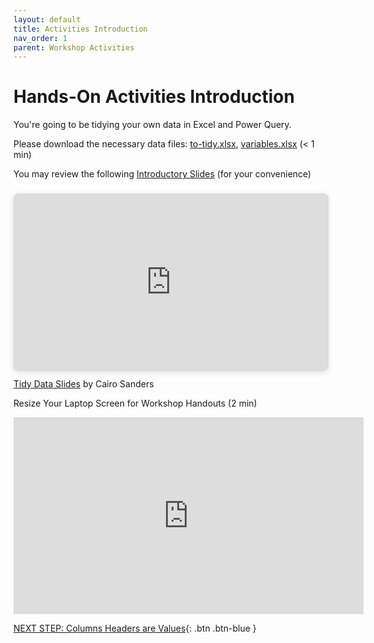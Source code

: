 ```yaml
---
layout: default
title: Activities Introduction
nav_order: 1
parent: Workshop Activities
---
```

# Hands-On Activities Introduction

You're going to be tidying your own data in Excel and Power Query.

Please download the necessary data files: [to-tidy.xlsx](data/to-tidy.xlsx), [variables.xlsx](data\variables.xlsx) (< 1 min)

You may review the following [Introductory Slides](https://www.canva.com/design/DAFR99yP_O8/Gb79UiDSy07Doo20DPd_Rg/view?utm_content=DAFR99yP_O8&utm_campaign=designshare&utm_medium=link&utm_source=publishsharelink) (for your convenience)

<div style="position: relative; width: 100%; height: 0; padding-top: 56.2500%;
 padding-bottom: 0; box-shadow: 0 2px 8px 0 rgba(63,69,81,0.16); margin-top: 1.6em; margin-bottom: 0.9em; overflow: hidden;
 border-radius: 8px; will-change: transform;">
  <iframe loading="lazy" style="position: absolute; width: 100%; height: 100%; top: 0; left: 0; border: none; padding: 0;margin: 0;"
    src="https:&#x2F;&#x2F;www.canva.com&#x2F;design&#x2F;DAFR99yP_O8&#x2F;view?embed" allowfullscreen="allowfullscreen" allow="fullscreen">
  </iframe>
</div>
<a href="https:&#x2F;&#x2F;www.canva.com&#x2F;design&#x2F;DAFR99yP_O8&#x2F;view?utm_content=DAFR99yP_O8&amp;utm_campaign=designshare&amp;utm_medium=embeds&amp;utm_source=link" target="_blank" rel="noopener">Tidy Data Slides</a> by Cairo Sanders

<br>

Resize Your Laptop Screen for Workshop Handouts (2 min)<br>
<iframe width="560" height="315" src="https://www.youtube.com/embed/Igk5hZUfzN0" title="YouTube video player" frameborder="0" allow="accelerometer; autoplay; clipboard-write; encrypted-media; gyroscope; picture-in-picture" allowfullscreen></iframe>

[NEXT STEP: Columns Headers are Values](1-column-headers.md){: .btn .btn-blue }
